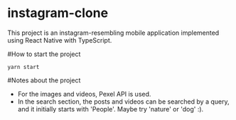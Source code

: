 # instagram-clone

This project is an instagram-resembling mobile application implemented using React Native with TypeScript.

#How to start the project

```yarn start```

#Notes about the project

* For the images and videos, Pexel API is used.
* In the search section, the posts and videos can be searched by a query, and it initially starts with 'People'. Maybe try 'nature' or 'dog' :).
